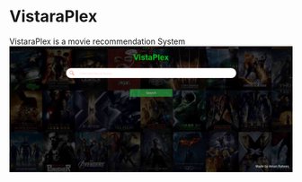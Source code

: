 # VistaraPlex
VistaraPlex is a movie recommendation System
![Image Description](https://github.com/AmanRahees/VistaPlex/blob/master/images/home.png)
